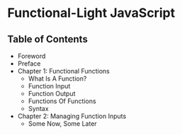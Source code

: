 # Functional-Light JavaScript

## Table of Contents

* Foreword
* Preface
* Chapter 1: Functional Functions
	* What Is A Function?
	* Function Input
	* Function Output
	* Functions Of Functions
	* Syntax
* Chapter 2: Managing Function Inputs
	* Some Now, Some Later
